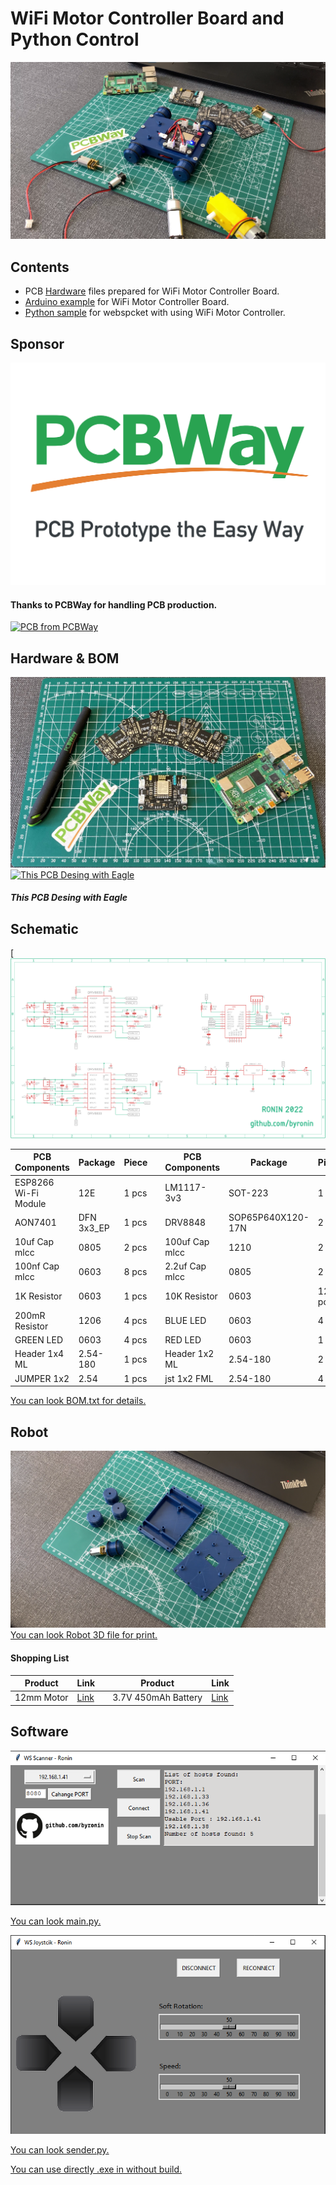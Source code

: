 # WiFi Motor Controller Board and Python Control

![](https://github.com/byronin/WiFi-MotorDriver/blob/main/Hardware/images/Robot_PNG.png)
## Contents
- PCB [Hardware](https://github.com/byronin/WiFi-MotorDriver/tree/main/Hardware "Hardware") files prepared for WiFi Motor Controller Board.
- [Arduino example](https://github.com/byronin/WiFi-MotorDriver/tree/main/Software/Arduino "Arduino example")  for WiFi Motor Controller Board.
- [Python sample](https://github.com/byronin/WiFi-MotorDriver/tree/main/Software/ws_joystick "Python sample")  for webspcket with using WiFi Motor Controller.
## Sponsor
[![](https://github.com/byronin/WiFi-MotorDriver/blob/main/Hardware/images/PCBWay_logo.png)](https://www.pcbway.com/project/shareproject/WiFi_Motor_Controller_Board_Usable_with_Python_Raspberry_Pi_b6ae453c.html)
#### Thanks to PCBWay for handling PCB production.
<a href="https://www.pcbway.com/project/shareproject/WiFi_Motor_Controller_Board_Usable_with_Python_Raspberry_Pi_b6ae453c.html"><img src="https://www.pcbway.com/project/img/images/frompcbway-1220.png" alt="PCB from PCBWay" /></a>
## Hardware & BOM
![PCBs](https://github.com/byronin/WiFi-MotorDriver/blob/main/Hardware/images/PCB_product.JPG "PCBs")
 [![This PCB Desing with Eagle ](https://www.snapeda.com/static/img/eda/eagle.png "PCB Desing with Eagle ")](https://www.autodesk.com/products/eagle/free-download "This PCB Desing with Eagle ") 
  ##### This PCB Desing with Eagle  
  
  ## Schematic
[![](https://github.com/byronin/WiFi-MotorDriver/blob/main/Hardware/schematic.png)

  
| PCB Components  | Package |Piece || PCB Components  | Package |Piece |  
| ------------- | ------------- |------------- |---------| ------------- | ------------- |------------- |
| ESP8266 Wi-Fi Module  | 12E | 1 pcs  || LM1117-3v3 | SOT-223  | 1 pcs |
| AON7401  | DFN 3x3_EP | 1 pcs || DRV8848  | SOP65P640X120-17N | 2 pcs |
| 10uf Cap mlcc | 0805  | 2 pcs  || 100uf Cap mlcc | 1210   | 2 pcs |
| 100nf Cap mlcc | 0603  | 8 pcs || 2.2uf Cap mlcc  | 0805  | 2 pcs  |
| 1K Resistor | 0603  | 1 pcs || 10K Resistor  | 0603  | 12 pcs  |
| 200mR Resistor | 1206  | 4 pcs || BLUE LED  | 0603  | 4 pcs  |
| GREEN LED  | 0603  | 4 pcs  || RED LED  | 0603  | 1 pcs |
| Header 1x4 ML  | 2.54-180  | 1 pcs  || Header 1x2 ML  | 2.54-180  | 2 pcs  |
| JUMPER 1x2   | 2.54  | 1 pcs  || jst 1x2 FML | 2.54-180  | 4 pcs  |  

[You can look BOM.txt for details.](https://github.com/byronin/WiFi-MotorDriver/blob/main/Hardware/BOM.txt "You can look BOM.txt")  

## Robot 
[![](https://github.com/byronin/WiFi-MotorDriver/blob/main/Robot/images/3D.png)](https://github.com/byronin/WiFi-MotorDriver/blob/main/Robot)
[You can look Robot 3D file for print.](https://github.com/byronin/WiFi-MotorDriver/tree/main/Robot "You can look Robot 3D file")
#### Shopping List

| Product  | Link || Product  | Link |
| ------------- | -------------|------------- | ------------- | ------------- |
|12mm Motor|[ Link](https://www.sumozade.com/product/micro-metal-gearmotor-hp-6v-650rpm " Link")||3.7V 450mAh Battery|[ Link](https://www.sumozade.com/product/profuse-1s-3-7v-450mah-25c-lipo-battery " Link")|

## Software 
[![](https://github.com/byronin/WiFi-MotorDriver/blob/main/Software/ws_joystick/images/main_py_exe.png)](https://github.com/byronin/WiFi-MotorDriver/blob/main/Software/ws_joystick)

[You can look main.py.](https://github.com/byronin/WiFi-MotorDriver/tree/main/Software/ws_joystick "You can look main.py") 

[![](https://github.com/byronin/WiFi-MotorDriver/blob/main/Software/ws_joystick/images/sender_py_exe.png)](https://github.com/byronin/WiFi-MotorDriver/blob/main/Software/ws_joystick)

[You can look sender.py.](https://github.com/byronin/WiFi-MotorDriver/tree/main/Software/ws_joystick "You can look sender.py") 

[You can use directly .exe in without build.](https://github.com/byronin/WiFi-MotorDriver/tree/main/Software/ws_joystick/dist "you can use directly .exe in without build") 
